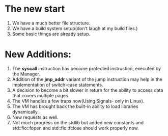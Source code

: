 # The new start
1. We have a much better file structure.
2. We have a build system setup(don't laugh at my build files.)
3. Some basic things are already setup.

# New Additions:
1. The **syscall** instruction has become protected instruction, executed by the Manager.
2. Addition of the **jmp_addr** variant of the jump instruction may help in the implementation of switch-case statements.
3. A decision to become a bit slower in return for the ability to access data that covers multiple pages.
4. The VM handles a few traps now(Using Signals- only in Linux).
5. The VM has brought back the built-in ability to load libraries dynamically.
6. New requests as well.
7. Not much progress on the stdlib but added new constants and std::fio::fopen and std::fio::fclose should work properly now.